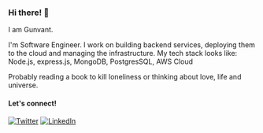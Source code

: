 ### Hi there! 👋

I am Gunvant. 

I'm Software Engineer.
I work on building backend services, deploying them to the cloud and managing the infrastructure.
My tech stack looks like: Node.js, express.js, MongoDB, PostgresSQL, AWS Cloud


Probably reading a book to kill loneliness or thinking about love, life and universe. 

#### Let's connect!



[![Twitter](https://user-images.githubusercontent.com/14096299/182434667-c7e8fae2-cf2b-476f-80ab-d267672824cf.png)](https://twitter.com/gunvantsr)
[![LinkedIn](https://user-images.githubusercontent.com/14096299/182434472-0f7c2bf7-fd5a-46e9-be05-af8c3834a41b.png)](https://www.linkedin.com/in/gunvantsr/)
